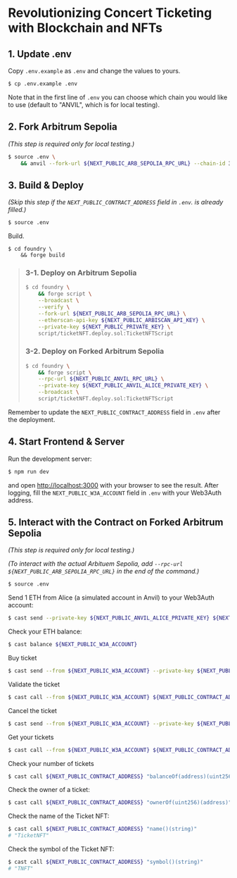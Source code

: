 # Revolutionizing Concert Ticketing with Blockchain and NFTs

## 1. Update .env

Copy `.env.example` as `.env` and change the values to yours.

```bash
$ cp .env.example .env
```

Note that in the first line of `.env` you can choose which chain you would like to use (default to "ANVIL", which is for local testing).

## 2. Fork Arbitrum Sepolia

_(This step is required only for local testing.)_

```bash
$ source .env \
    && anvil --fork-url ${NEXT_PUBLIC_ARB_SEPOLIA_RPC_URL} --chain-id 31337
```

## 3. Build & Deploy

_(Skip this step if the `NEXT_PUBLIC_CONTRACT_ADDRESS` field in `.env`. is already filled.)_

```bash
$ source .env
```

Build.

```
$ cd foundry \
    && forge build
```

> ### 3-1. Deploy on Arbitrum Sepolia
>
> ```bash
> $ cd foundry \
>     && forge script \
>     --broadcast \
>     --verify \
>     --fork-url ${NEXT_PUBLIC_ARB_SEPOLIA_RPC_URL} \
>     --etherscan-api-key ${NEXT_PUBLIC_ARBISCAN_API_KEY} \
>     --private-key ${NEXT_PUBLIC_PRIVATE_KEY} \
>     script/ticketNFT.deploy.sol:TicketNFTScript
> ```
>
> ### 3-2. Deploy on Forked Arbitrum Sepolia
>
> ```bash
> $ cd foundry \
>     && forge script \
>     --rpc-url ${NEXT_PUBLIC_ANVIL_RPC_URL} \
>     --private-key ${NEXT_PUBLIC_ANVIL_ALICE_PRIVATE_KEY} \
>     --broadcast \
>     script/ticketNFT.deploy.sol:TicketNFTScript
> ```

Remember to update the `NEXT_PUBLIC_CONTRACT_ADDRESS` field in `.env` after the deployment.

## 4. Start Frontend & Server

Run the development server:

```bash
$ npm run dev
```

and open [http://localhost:3000](http://localhost:3000) with your browser to see the result. After logging, fill the `NEXT_PUBLIC_W3A_ACCOUNT` field in `.env` with your Web3Auth address.

## 5. Interact with the Contract on Forked Arbitrum Sepolia

_(This step is required only for local testing.)_

_(To interact with the actual Arbituem Sepolia, add `--rpc-url ${NEXT_PUBLIC_ARB_SEPOLIA_RPC_URL}` in the end of the command.)_

```bash
$ source .env
```

Send 1 ETH from Alice (a simulated account in Anvil) to your Web3Auth account:

```bash
$ cast send --private-key ${NEXT_PUBLIC_ANVIL_ALICE_PRIVATE_KEY} ${NEXT_PUBLIC_W3A_ACCOUNT} --value 1ether
```

Check your ETH balance:

```bash
$ cast balance ${NEXT_PUBLIC_W3A_ACCOUNT}
```

Buy ticket

```bash
$ cast send --from ${NEXT_PUBLIC_W3A_ACCOUNT} --private-key ${NEXT_PUBLIC_W3A_PRIVATE_KEY} ${NEXT_PUBLIC_CONTRACT_ADDRESS} "buyTicket()"
```

Validate the ticket

```bash
$ cast call --from ${NEXT_PUBLIC_W3A_ACCOUNT} ${NEXT_PUBLIC_CONTRACT_ADDRESS} "isMyTicket(uint256)(bool)" <tokenId>
```

Cancel the ticket

```bash
$ cast send --from ${NEXT_PUBLIC_W3A_ACCOUNT} --private-key ${NEXT_PUBLIC_W3A_PRIVATE_KEY} ${NEXT_PUBLIC_CONTRACT_ADDRESS} "cancelTicket(uint256)" <tokenId>
```

Get your tickets

```bash
$ cast call --from ${NEXT_PUBLIC_W3A_ACCOUNT} ${NEXT_PUBLIC_CONTRACT_ADDRESS} "getMyTickets()(uint256[])"
```

Check your number of tickets

```bash
$ cast call ${NEXT_PUBLIC_CONTRACT_ADDRESS} "balanceOf(address)(uint256)" ${NEXT_PUBLIC_W3A_ACCOUNT}
```

Check the owner of a ticket:

```bash
$ cast call ${NEXT_PUBLIC_CONTRACT_ADDRESS} "ownerOf(uint256)(address)" <tokenId>
```

Check the name of the Ticket NFT:

```bash
$ cast call ${NEXT_PUBLIC_CONTRACT_ADDRESS} "name()(string)"
# "TicketNFT"
```

Check the symbol of the Ticket NFT:

```bash
$ cast call ${NEXT_PUBLIC_CONTRACT_ADDRESS} "symbol()(string)"
# "TNFT"
```
